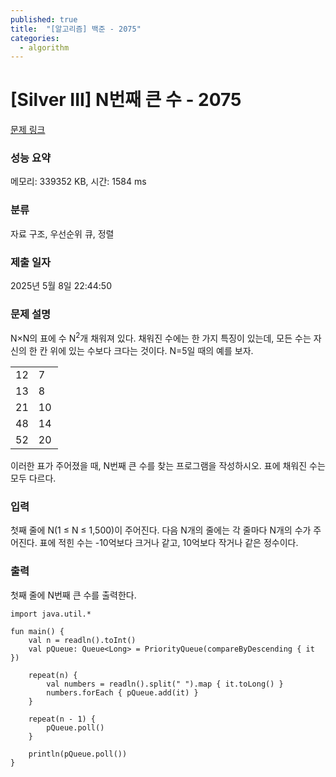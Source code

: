 ```yaml
---
published: true
title:  "[알고리즘] 백준 - 2075"
categories:
  - algorithm
---
```


# [Silver III] N번째 큰 수 - 2075

[문제 링크](https://www.acmicpc.net/problem/2075)

### 성능 요약

메모리: 339352 KB, 시간: 1584 ms

### 분류

자료 구조, 우선순위 큐, 정렬

### 제출 일자

2025년 5월 8일 22:44:50

### 문제 설명

<p>N×N의 표에 수 N<sup>2</sup>개 채워져 있다. 채워진 수에는 한 가지 특징이 있는데, 모든 수는 자신의 한 칸 위에 있는 수보다 크다는 것이다. N=5일 때의 예를 보자.</p>

<table class="table table-bordered" style="width:15%">
	<tbody>
		<tr>
			<td style="width:3%">12</td>
			<td style="width:3%">7</td>
			<td style="width:3%">9</td>
			<td style="width:3%">15</td>
			<td style="width:3%">5</td>
		</tr>
		<tr>
			<td>13</td>
			<td>8</td>
			<td>11</td>
			<td>19</td>
			<td>6</td>
		</tr>
		<tr>
			<td>21</td>
			<td>10</td>
			<td>26</td>
			<td>31</td>
			<td>16</td>
		</tr>
		<tr>
			<td>48</td>
			<td>14</td>
			<td>28</td>
			<td>35</td>
			<td>25</td>
		</tr>
		<tr>
			<td>52</td>
			<td>20</td>
			<td>32</td>
			<td>41</td>
			<td>49</td>
		</tr>
	</tbody>
</table>

<p>이러한 표가 주어졌을 때, N번째 큰 수를 찾는 프로그램을 작성하시오. 표에 채워진 수는 모두 다르다.</p>

### 입력

 <p>첫째 줄에 N(1 ≤ N ≤ 1,500)이 주어진다. 다음 N개의 줄에는 각 줄마다 N개의 수가 주어진다. 표에 적힌 수는 -10억보다 크거나 같고, 10억보다 작거나 같은 정수이다.</p>

### 출력

 <p>첫째 줄에 N번째 큰 수를 출력한다.</p>

~~~
import java.util.*

fun main() {
    val n = readln().toInt()
    val pQueue: Queue<Long> = PriorityQueue(compareByDescending { it })

    repeat(n) {
        val numbers = readln().split(" ").map { it.toLong() }
        numbers.forEach { pQueue.add(it) }
    }

    repeat(n - 1) {
        pQueue.poll()
    }

    println(pQueue.poll())
}
~~~